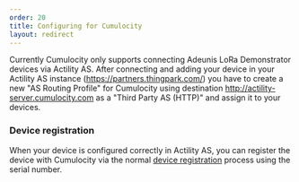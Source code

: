 ```yaml
---
order: 20
title: Configuring for Cumulocity
layout: redirect
---
```

Currently Cumulocity only supports connecting Adeunis LoRa Demonstrator devices via Actility AS. After connecting and adding your device in your Actility AS instance (https://partners.thingpark.com/) you have to create a new "AS Routing Profile" for Cumulocity using destination http://actility-server.cumulocity.com as a "Third Party AS (HTTP)" and assign it to your devices.

### Device registration

When your device is configured correctly in Actility AS, you can register the device with Cumulocity via the normal [device registration](/guides/users-guide/device-management/#device-registration) process using the serial number.
